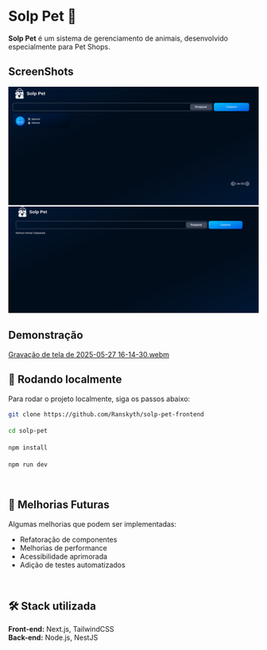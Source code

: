 # Solp Pet 🐾

**Solp Pet** é um sistema de gerenciamento de animais, desenvolvido especialmente para Pet Shops.  

## ScreenShots

<img src="/assets/Captura de tela de 2025-05-27 15-57-55.png"/>
<img src="/assets/Captura de tela de 2025-05-27 16-07-40.png"/>

## Demonstração

[Gravação de tela de 2025-05-27 16-14-30.webm](https://github.com/user-attachments/assets/93adac0d-8609-49cd-8db8-6dbeceb982cd)


## 🚀 Rodando localmente

Para rodar o projeto localmente, siga os passos abaixo:

```bash
git clone https://github.com/Ranskyth/solp-pet-frontend

cd solp-pet

npm install

npm run dev
```

<br>

## 🔧 Melhorias Futuras

Algumas melhorias que podem ser implementadas:
- Refatoração de componentes
- Melhorias de performance
- Acessibilidade aprimorada
- Adição de testes automatizados

<br>

## 🛠️ Stack utilizada

**Front-end:** Next.js, TailwindCSS  
**Back-end:** Node.js, NestJS
